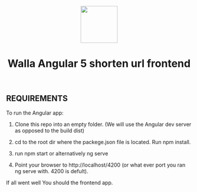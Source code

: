 <p align="center">
    <a href="https://github.com/yiisoft" target="_blank">
        <img src="https://avatars0.githubusercontent.com/u/993323" height="100px">
    </a>
    <h1 align="center"> Walla Angular 5 shorten url frontend</h1>
    <br>
</p>


REQUIREMENTS
------------

To run the Angular app:

1. Clone this repo into an empty folder. (We will use the Angular dev server as opposed to the build dist) 

2. cd to the root dir where the packege.json file is located. Run npm install.

3. run npm start or alternatively ng serve 

3. Point your browser to http://localhost/4200 (or what ever port you ran ng serve with. 4200 is defult).

If all went well You should the frontend app.

